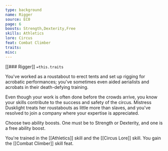 ```yaml
---
type: background
name: Rigger 
source: EC0
page: 6
boosts: Strength,Dexterity,Free
skills: Athletics
lore: Circus
feat: Combat Climber
traits: 
misc: 
---
```


[[### Rigger]]
`=this.traits`


You've worked as a roustabout to erect tents and set up rigging for acrobatic performances; you've sometimes even aided aerialists and acrobats in their death-defying training.

Even though your work is often done before the crowds arrive, you know your skills contribute to the success and safety of the circus. Mistress Dusklight treats her roustabouts as little more than slaves, and you've resolved to join a company where your expertise is appreciated.

Choose two ability boosts. One must be to Strength or Dexterity, and one is a free ability boost.

You're trained in the [[Athletics]] skill and the [[Circus Lore]] skill. You gain the [[Combat Climber]] skill feat.

